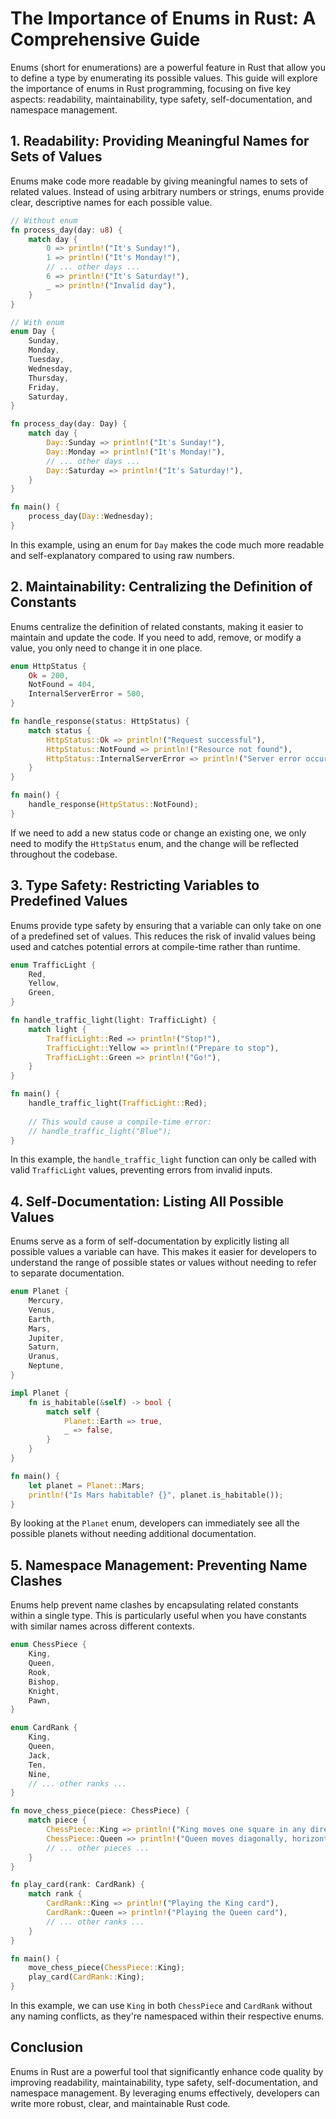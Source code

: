 # The Importance of Enums in Rust: A Comprehensive Guide

Enums (short for enumerations) are a powerful feature in Rust that allow you to define a type by enumerating its possible values. This guide will explore the importance of enums in Rust programming, focusing on five key aspects: readability, maintainability, type safety, self-documentation, and namespace management.

## 1. Readability: Providing Meaningful Names for Sets of Values

Enums make code more readable by giving meaningful names to sets of related values. Instead of using arbitrary numbers or strings, enums provide clear, descriptive names for each possible value.

```rust
// Without enum
fn process_day(day: u8) {
    match day {
        0 => println!("It's Sunday!"),
        1 => println!("It's Monday!"),
        // ... other days ...
        6 => println!("It's Saturday!"),
        _ => println!("Invalid day"),
    }
}

// With enum
enum Day {
    Sunday,
    Monday,
    Tuesday,
    Wednesday,
    Thursday,
    Friday,
    Saturday,
}

fn process_day(day: Day) {
    match day {
        Day::Sunday => println!("It's Sunday!"),
        Day::Monday => println!("It's Monday!"),
        // ... other days ...
        Day::Saturday => println!("It's Saturday!"),
    }
}

fn main() {
    process_day(Day::Wednesday);
}
```

In this example, using an enum for `Day` makes the code much more readable and self-explanatory compared to using raw numbers.

## 2. Maintainability: Centralizing the Definition of Constants

Enums centralize the definition of related constants, making it easier to maintain and update the code. If you need to add, remove, or modify a value, you only need to change it in one place.

```rust
enum HttpStatus {
    Ok = 200,
    NotFound = 404,
    InternalServerError = 500,
}

fn handle_response(status: HttpStatus) {
    match status {
        HttpStatus::Ok => println!("Request successful"),
        HttpStatus::NotFound => println!("Resource not found"),
        HttpStatus::InternalServerError => println!("Server error occurred"),
    }
}

fn main() {
    handle_response(HttpStatus::NotFound);
}
```

If we need to add a new status code or change an existing one, we only need to modify the `HttpStatus` enum, and the change will be reflected throughout the codebase.

## 3. Type Safety: Restricting Variables to Predefined Values

Enums provide type safety by ensuring that a variable can only take on one of a predefined set of values. This reduces the risk of invalid values being used and catches potential errors at compile-time rather than runtime.

```rust
enum TrafficLight {
    Red,
    Yellow,
    Green,
}

fn handle_traffic_light(light: TrafficLight) {
    match light {
        TrafficLight::Red => println!("Stop!"),
        TrafficLight::Yellow => println!("Prepare to stop"),
        TrafficLight::Green => println!("Go!"),
    }
}

fn main() {
    handle_traffic_light(TrafficLight::Red);
    
    // This would cause a compile-time error:
    // handle_traffic_light("Blue");
}
```

In this example, the `handle_traffic_light` function can only be called with valid `TrafficLight` values, preventing errors from invalid inputs.

## 4. Self-Documentation: Listing All Possible Values

Enums serve as a form of self-documentation by explicitly listing all possible values a variable can have. This makes it easier for developers to understand the range of possible states or values without needing to refer to separate documentation.

```rust
enum Planet {
    Mercury,
    Venus,
    Earth,
    Mars,
    Jupiter,
    Saturn,
    Uranus,
    Neptune,
}

impl Planet {
    fn is_habitable(&self) -> bool {
        match self {
            Planet::Earth => true,
            _ => false,
        }
    }
}

fn main() {
    let planet = Planet::Mars;
    println!("Is Mars habitable? {}", planet.is_habitable());
}
```

By looking at the `Planet` enum, developers can immediately see all the possible planets without needing additional documentation.

## 5. Namespace Management: Preventing Name Clashes

Enums help prevent name clashes by encapsulating related constants within a single type. This is particularly useful when you have constants with similar names across different contexts.

```rust
enum ChessPiece {
    King,
    Queen,
    Rook,
    Bishop,
    Knight,
    Pawn,
}

enum CardRank {
    King,
    Queen,
    Jack,
    Ten,
    Nine,
    // ... other ranks ...
}

fn move_chess_piece(piece: ChessPiece) {
    match piece {
        ChessPiece::King => println!("King moves one square in any direction"),
        ChessPiece::Queen => println!("Queen moves diagonally, horizontally, or vertically"),
        // ... other pieces ...
    }
}

fn play_card(rank: CardRank) {
    match rank {
        CardRank::King => println!("Playing the King card"),
        CardRank::Queen => println!("Playing the Queen card"),
        // ... other ranks ...
    }
}

fn main() {
    move_chess_piece(ChessPiece::King);
    play_card(CardRank::King);
}
```

In this example, we can use `King` in both `ChessPiece` and `CardRank` without any naming conflicts, as they're namespaced within their respective enums.

## Conclusion

Enums in Rust are a powerful tool that significantly enhance code quality by improving readability, maintainability, type safety, self-documentation, and namespace management. By leveraging enums effectively, developers can write more robust, clear, and maintainable Rust code.
